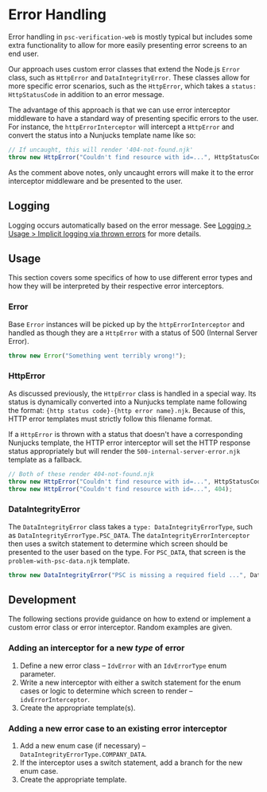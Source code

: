 # Error Handling

Error handling in `psc-verification-web` is mostly typical but includes some extra functionality to allow for more easily presenting error screens to an end user.

Our approach uses custom error classes that extend the Node.js `Error` class, such as `HttpError` and `DataIntegrityError`. These classes allow for more specific error scenarios, such as the `HttpError`, which takes a `status: HttpStatusCode` in addition to an error message.

The advantage of this approach is that we can use error interceptor middleware to have a standard way of presenting specific errors to the user. For instance, the `httpErrorInterceptor` will intercept a `HttpError` and convert the status into a Nunjucks template name like so:
```ts
// If uncaught, this will render '404-not-found.njk'
throw new HttpError("Couldn't find resource with id=...", HttpStatusCode.NotFound);
```

As the comment above notes, only uncaught errors will make it to the error interceptor middleware and be presented to the user.

## Logging
Logging occurs automatically based on the error message. See [Logging > Usage > Implicit logging via thrown errors](./logging.md#implicit-logging-via-thrown-errors) for more details.

## Usage
This section covers some specifics of how to use different error types and how they will be interpreted by their respective error interceptors.

### Error
Base `Error` instances will be picked up by the `httpErrorInterceptor` and handled as though they are a `HttpError` with a status of 500 (Internal Server Error).

```ts
throw new Error("Something went terribly wrong!");
```

### HttpError
As discussed previously, the `HttpError` class is handled in a special way. Its status is dynamically converted into a Nunjucks template name following the format: `{http status code}-{http error name}.njk`. Because of this, HTTP error templates must strictly follow this filename format.

If a `HttpError` is thrown with a status that doesn't have a corresponding Nunjucks template, the HTTP error interceptor will set the HTTP response status appropriately but will render the `500-internal-server-error.njk` template as a fallback.

```ts
// Both of these render 404-not-found.njk
throw new HttpError("Couldn't find resource with id=...", HttpStatusCode.NotFound);
throw new HttpError("Couldn't find resource with id=...", 404);
```

### DataIntegrityError
The `DataIntegrityError` class takes a `type: DataIntegrityErrorType`, such as `DataIntegrityErrorType.PSC_DATA`. The `dataIntegrityErrorInterceptor` then uses a switch statement to determine which screen should be presented to the user based on the type. For `PSC_DATA`, that screen is the `problem-with-psc-data.njk` template.

```ts
throw new DataIntegrityError("PSC is missing a required field ...", DataIntegrityErrorType.PSC_DATA);
```

## Development
The following sections provide guidance on how to extend or implement a custom error class or error interceptor. Random examples are given.

### Adding an interceptor for a new *type* of error
1. Define a new error class – `IdvError` with an `IdvErrorType` enum parameter.
2. Write a new interceptor with either a switch statement for the enum cases or logic to determine which screen to render – `idvErrorInterceptor`.
3. Create the appropriate template(s).

### Adding a new error case to an existing error interceptor
1. Add a new enum case (if necessary) – `DataIntegrityErrorType.COMPANY_DATA`.
2. If the interceptor uses a switch statement, add a branch for the new enum case.
3. Create the appropriate template.